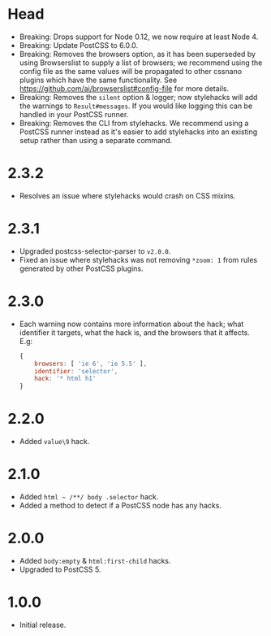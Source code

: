 # Head

* Breaking: Drops support for Node 0.12, we now require at least Node 4.
* Breaking: Update PostCSS to 6.0.0.
* Breaking: Removes the browsers option, as it has been superseded by using
  Browserslist to supply a list of browsers; we recommend using the config file
  as the same values will be propagated to other cssnano plugins which have the
  same functionality. See https://github.com/ai/browserslist#config-file
  for more details.
* Breaking: Removes the `silent` option & logger; now stylehacks will add the
  warnings to `Result#messages`. If you would like logging this can be handled
  in your PostCSS runner.
* Breaking: Removes the CLI from stylehacks. We recommend using a PostCSS
  runner instead as it's easier to add stylehacks into an existing setup rather
  than using a separate command.

# 2.3.2

* Resolves an issue where stylehacks would crash on CSS mixins.

# 2.3.1

* Upgraded postcss-selector-parser to `v2.0.0`.
* Fixed an issue where stylehacks was not removing `*zoom: 1` from rules
  generated by other PostCSS plugins.

# 2.3.0

* Each warning now contains more information about the hack; what identifier
  it targets, what the hack is, and the browsers that it affects. E.g:
  
  ```js
  {
      browsers: [ 'ie 6', 'ie 5.5' ],
      identifier: 'selector',
      hack: '* html h1'
  }
  ```

# 2.2.0

* Added `value\9` hack.

# 2.1.0

* Added `html ~ /**/ body .selector` hack.
* Added a method to detect if a PostCSS node has any hacks.

# 2.0.0

* Added `body:empty` & `html:first-child` hacks.
* Upgraded to PostCSS 5.

# 1.0.0

* Initial release.
